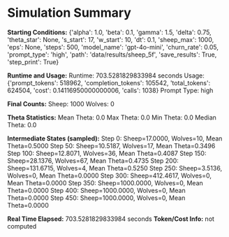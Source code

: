 # Simulation Summary

**Starting Conditions:**
{'alpha': 1.0, 'beta': 0.1, 'gamma': 1.5, 'delta': 0.75, 'theta_star': None, 's_start': 17, 'w_start': 10, 'dt': 0.1, 'sheep_max': 1000, 'eps': None, 'steps': 500, 'model_name': 'gpt-4o-mini', 'churn_rate': 0.05, 'prompt_type': 'high', 'path': 'data/results/sheep_5f', 'save_results': True, 'step_print': True}

**Runtime and Usage:**
Runtime: 703.5281829833984 seconds
Usage: {'prompt_tokens': 518962, 'completion_tokens': 105542, 'total_tokens': 624504, 'cost': 0.14116950000000006, 'calls': 1038}
Prompt Type: high

**Final Counts:**
Sheep: 1000
Wolves: 0

**Theta Statistics:**
Mean Theta: 0.0
Max Theta: 0.0
Min Theta: 0.0
Median Theta: 0.0

**Intermediate States (sampled):**
Step 0: Sheep=17.0000, Wolves=10, Mean Theta=0.5000
Step 50: Sheep=10.5187, Wolves=17, Mean Theta=0.3496
Step 100: Sheep=12.8071, Wolves=36, Mean Theta=0.4087
Step 150: Sheep=28.1376, Wolves=67, Mean Theta=0.4735
Step 200: Sheep=131.6715, Wolves=4, Mean Theta=0.5250
Step 250: Sheep=3.5136, Wolves=0, Mean Theta=0.0000
Step 300: Sheep=412.4617, Wolves=0, Mean Theta=0.0000
Step 350: Sheep=1000.0000, Wolves=0, Mean Theta=0.0000
Step 400: Sheep=1000.0000, Wolves=0, Mean Theta=0.0000
Step 450: Sheep=1000.0000, Wolves=0, Mean Theta=0.0000

**Real Time Elapsed:** 703.5281829833984 seconds
**Token/Cost Info:** not computed